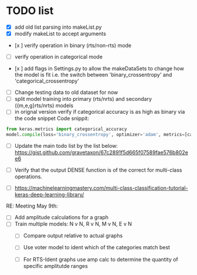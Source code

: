 # TODO list

- [x]   add old list parsing into makeList.py
- [x] modify makeList to accept arguments
- [x ]   verify operation in binary (rts/non-rts) mode
- [ ]   verify operation in categorical mode
- [x ] add flags in Settings.py to allow the makeDataSets to change how the model is fit
          i.e. the switch between 'binary_crossentropy' and 'categorical_crossentropy'
- [ ] Change testing data to old dataset for now
- [ ] split model training into primary (rts/nrts) and secondary ({m,e,g}rts/nrts) models
- [ ] in orignal version verify if categorical accuracy is as high as binary via the code snippet
Code snippit:
```python
from keras.metrics import categorical_accuracy
model.compile(loss='binary_crossentropy', optimizer='adam', metrics=[categorical_accuracy])
```
- [ ] Update the main todo list by the list below:
https://gist.github.com/gravetaxon/67c2891f5d665f07589fae576b802ee6

- [ ] Verify that the output DENSE function is of the correct for multi-class operations.
- [ ] https://machinelearningmastery.com/multi-class-classification-tutorial-keras-deep-learning-library/

RE: Meeting May 9th:
- [ ] Add amplitude calculations for a graph
- [ ] Train multiple models: N v N, R v N, M v N, E v N 
   + [ ] Compare output relative to actual graphs
   + [ ] Use voter model to ident which of the categories match best
   + [ ] For RTS-Ident graphs use amp calc to determine the quantity of specific amplitutde ranges


